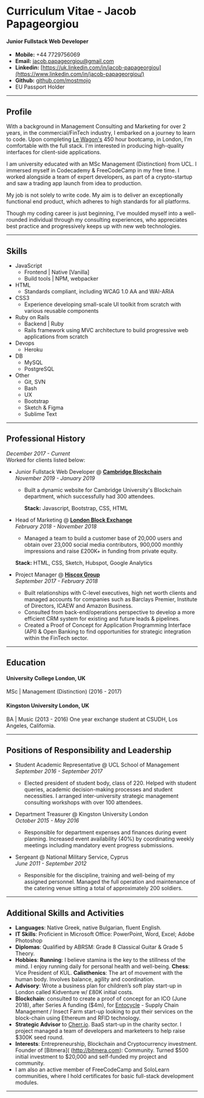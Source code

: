 # Curriculum Vitae - Jacob Papageorgiou

#### Junior Fullstack Web Developer
- **Mobile:** +44 7729756069
- **Email:** [jacob.papageorgiou@gmail.com](mailto:jacob.papageorgiou@gmail.com) 
- **Linkedin:** [https://uk.linkedin.com/in/jacob-papageorgiou](https://www.linkedin.com/in/jacob-papageorgiou/) 
- **Github:** [github.com/mostmojo](https://github.com/mostmojo) 
- EU Passport Holder

---

## Profile

With a background in Management Consulting and Marketing for over 2 years, in the commercial/FinTech industry, I embarked on a journey to learn to code. Upon completing [Le Wagon's](https://www.lewagon.com) 450 hour bootcamp, in London, I'm comfortable with the full stack. I'm interested in producing high-quality interfaces for client-side applications.

I am university educated with an MSc Management (Distinction) from UCL. I immersed myself in Codecademy & FreeCodeCamp in my free time. I worked alongside a team of expert developers, as part of a crypto-startup and saw a trading app launch from idea to production.

My job is not solely to write code. My aim is to deliver an exceptionally functional end product, which adheres to high standards for all platforms.

Though my coding career is just beginning, I’ve moulded myself into a well-rounded individual through my consulting experiences, who appreciates best practice and progressively keeps up with new web technologies.

---

## Skills

- JavaScript
    - Frontend | Native [Vanilla]
    - Build tools | NPM, webpacker 
- HTML
    - Standards compliant, including WCAG 1.0 AA and WAI-ARIA
- CSS3
    - Experience developing small-scale UI toolkit from scratch with various reusable components
- Ruby on Rails
    - Backend | Ruby
    - Rails framework using MVC architecture to build progressive web applications from scratch
- Devops
    - Heroku
- DB
    - MySQL
    - PostgreSQL
- Other
    - Git, SVN
    - Bash
    - UX
    - Bootstrap
    - Sketch & Figma
    - Sublime Text

---

## Professional History

*December 2017 - Current* <br>
Worked for clients listed below: 

- Junior Fullstack Web Developer @ **[Cambridge Blockchain](http://cambridgeblockchainforum.com/)** <br>
*November 2019 - January 2019*
  - Built a dynamic website for Cambridge University's Blockchain department, which successfully had 300 attendees.

    **Stack:** Javascript, Bootstrap, CSS, HTML

- Head of Marketing @ **[London Block Exchange](https://www.lbx.com)** <br>
*February 2018 - November 2018*<br>
    - Managed a team to build a customer base of 20,000 users and obtain over 23,000 social media contributors, 900,000 monthly impressions and raise £200K+ in funding from private equity.

    **Stack:** HTML, CSS, Sketch, Hubspot, Google Analytics

- Project Manager @ **[Hiscox Group](https://hiscox.co.uk)** <br>
*September 2017 - February 2018*<br>
    - Built relationships with C-level executives, high net worth clients and managed accounts for companies such as Barclays Premier, Institute of Directors, ICAEW and Amazon Business.
    - Consulted from back-end/operations perspective to develop a more efficient CRM system for existing and future leads & pipelines.
    - Created a Proof of Concept for Application Programming Interface (API) & Open Banking to find opportunities for strategic integration within the FinTech sector.

---

## Education
#### University College London, UK
MSc | Management (Distinction) (2016 - 2017)

#### Kingston University London, UK
BA | Music (2013 - 2016)
One year exchange student at CSUDH, Los Angeles, California.

---

## Positions of Responsibility and Leadership

- Student Academic Representative @ UCL School of Management <br>
*September 2016 - September 2017*<br>
    - Elected president of student body, class of 220. Helped with student queries, academic decision-making processes and student necessities. I arranged inter-university strategic management consulting workshops with over 100 attendees.

- Department Treasurer @ Kingston University London <br>
*October 2015 - May 2016*<br>
    - Responsible for department expenses and finances during event planning. Increased event availability (40%) by coordinating weekly meetings including mandatory event progress submissions. 

- Sergeant @ National Military Service, Cyprus <br>
*June 2011 - September 2012*<br>
    - Responsible for the discipline, training and well-being of my assigned personnel. Managed the full operation and maintenance of the catering venue sitting a total of approximately 200 soldiers.

---

## Additional Skills and Activities

- **Languages**: Native Greek, native Bulgarian, fluent English.
- **IT Skills**: Proficient in Microsoft Office: PowerPoint, Word, Excel; Adobe Photoshop
- **Diplomas**: Qualified by ABRSM: Grade 8 Classical Guitar & Grade 5 Theory.
- **Hobbies**: **Running**: I believe stamina is the key to the stillness of the mind. I enjoy running daily for personal health and well-being. **Chess**: Vice President of KUL. **Calisthenics**: The art of movement with the human body. Involves balance, agility and coordination.
- **Advisory**: Wrote a business plan for children’s soft play start-up in London called Kidventure w/ £80K initial costs.
- **Blockchain**: consulted to create a proof of concept for an ICO (June 2018), after Series A funding ($4m), for
[Entocycle](www.entocycle.com) - Supply Chain Management / Insect Farm start-up looking to put their services on the block-chain using Ethereum and RFID technology.
- **Strategic Advisor** to [Cherr.io](https://cherr.io). BaaS start-up in the charity sector. I project managed a team of developers and marketeers to help raise $300K seed round.
- **Interests**: Entrepreneurship, Blockchain and Cryptocurrency investment. Founder of [Bitmera]( (http://bitmera.com): Community. Turned $500 initial investment to $20,000 and self-funded my project and community.
- I am also an active member of FreeCodeCamp and SoloLearn communities, where I hold certificates for basic full-stack development modules.

---

